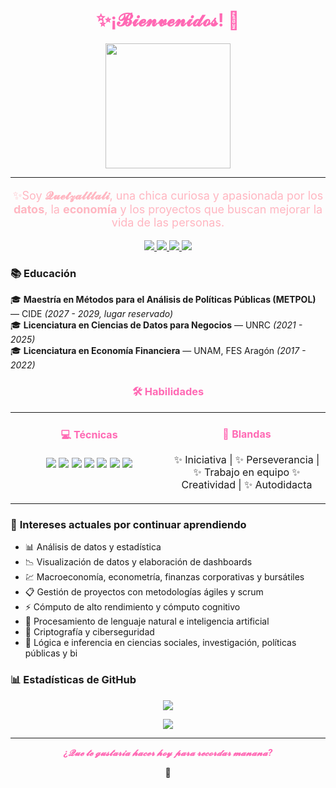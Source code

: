 <h1 align="center" style="color:#ff69b4;"> ✨¡𝓑𝓲𝓮𝓷𝓿𝓮𝓷𝓲𝓭𝓸𝓼! 💌</h1>
<p align="center">
  <img src="https://i.gifer.com/Abs1.gif" width="200">
</p>

---


<p align="center" style="color:#ffb6c1; font-size: 18px;">
✨Soy <b>𝓠𝓾𝓮𝓽𝔃𝓪𝓵𝓽𝓵𝓪𝓵𝓲</b>, una chica curiosa y apasionada por los <b>datos</b>, la <b>economía</b> y los proyectos que buscan mejorar la vida de las personas.  
</p>

<p align="center">
<a href="mailto:ale.quetzaltlali@gmail.com">
<img src="https://img.shields.io/badge/Email-ff69b4?style=for-the-badge&logo=gmail&logoColor=white">
</a>
  
<a href="https://www.linkedin.com/in/alejandra-quetzal-gonzalez-pineda">
<img src="https://img.shields.io/badge/LinkedIn-ffb6c1?style=for-the-badge&logo=linkedin&logoColor=white">
</a>

<a href="https://www.instagram.com/quetzaltlali/">
<img src="https://img.shields.io/badge/Instagram-ff69b4?style=for-the-badge&logo=instagram&logoColor=white">
</a>

<a href="https://x.com/quetzaltlali">
<img src="https://img.shields.io/badge/X-ffb6c1?style=for-the-badge&logo=x&logoColor=white">
</a>
</p>


### 📚 **Educación**  
🎓 **Maestría en Métodos para el Análisis de Políticas Públicas (METPOL)** — CIDE *(2027 - 2029, lugar reservado)*  
🎓 **Licenciatura en Ciencias de Datos para Negocios** — UNRC *(2021 - 2025)*  
🎓 **Licenciatura en Economía Financiera** — UNAM, FES Aragón *(2017 - 2022)*  


<h3 align="center" style="color:#ff69b4;">🛠️ Habilidades</h3>

<table>
<tr>
<td width="50%" valign="top" align="center">

<h4 style="color:#ff69b4;">💻 Técnicas</h4>
<p>
  <img src="https://img.shields.io/badge/Python-ff69b4?style=for-the-badge&logo=python&logoColor=white">
  <img src="https://img.shields.io/badge/R-ffb6c1?style=for-the-badge&logo=r&logoColor=white">
  <img src="https://img.shields.io/badge/PostgreSQL-ff69b4?style=for-the-badge&logo=postgresql&logoColor=white">
  <img src="https://img.shields.io/badge/BigQuery-ffb6c1?style=for-the-badge&logo=google-bigquery&logoColor=white">
  <img src="https://img.shields.io/badge/Airflow-ff69b4?style=for-the-badge&logo=apacheairflow&logoColor=white">
  <img src="https://img.shields.io/badge/Power%20BI-ffb6c1?style=for-the-badge&logo=powerbi&logoColor=white">
  <img src="https://img.shields.io/badge/QGIS-ff69b4?style=for-the-badge&logo=qgis&logoColor=white">
</p>

</td>
<td width="50%" valign="top" align="center">

<h4 style="color:#ff69b4;">🧠 Blandas</h4>
<p>
✨ Iniciativa | ✨ Perseverancia | ✨ Trabajo en equipo 
✨ Creatividad | ✨ Autodidacta
</p>

</td>
</tr>
</table>


### 📌 **Intereses actuales por continuar aprendiendo**

- 📊 Análisis de datos y estadística
- 📉 Visualización de datos y elaboración de dashboards
- 💹 Macroeconomía, econometría, finanzas corporativas y bursátiles
- 📋 Gestión de proyectos con metodologías ágiles y scrum
- ⚡ Cómputo de alto rendimiento y cómputo cognitivo
- 🤖 Procesamiento de lenguaje natural e inteligencia artificial
- 🔐 Criptografía y ciberseguridad
- 🧠 Lógica e inferencia en ciencias sociales, investigación, políticas públicas y bi
  
### 📊 **Estadísticas de GitHub**  
<p align="center">
  <img src="https://github-readme-stats.vercel.app/api?username=Quetzaltlali&show_icons=true&theme=dracula&title_color=ff69b4&icon_color=ff69b4">
</p>

<p align="center">
  <img src="https://github-readme-stats.vercel.app/api/top-langs/?username=Quetzaltlali&layout=compact&theme=dracula&title_color=ff69b4">
</p>

---
<p align="center" style="color:#ff69b4; font-style:italic; font-weight:bold;">
¿𝓠𝓾𝓮 𝓽𝓮 𝓰𝓾𝓼𝓽𝓪𝓻𝓲𝓪 𝓱𝓪𝓬𝓮𝓻 𝓱𝓸𝔂 𝓹𝓪𝓻𝓪 𝓻𝓮𝓬𝓸𝓻𝓭𝓪𝓻 𝓶𝓪𝓷𝓪𝓷𝓪? 
</p>

<p align="center">
🌱</p>
